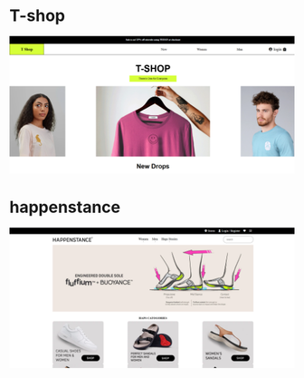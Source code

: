 <h1> T-shop</h1>
<a href="https://t-shopp.netlify.app/"><img src="https://github.com/SwapnilPatil222/SP-CSS/blob/903587f792c35de73fa99268d07dc941633828e2/T-shop.png"></a>

<h1>happenstance</h1>
<a href="file:///D:/Downloads/HAPPENSTANCE-20241214T070851Z-001/HAPPENSTANCE/index.html"><img src="https://github.com/SwapnilPatil222/SP-CSS/blob/cdc82780320e13a42594411978c7faf7329caf87/HAPPENSTANCE.png">
